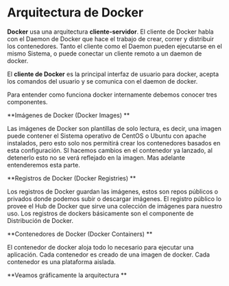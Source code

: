 # Arquitectura de Docker

**Docker** usa una arquitectura **cliente-servidor**. El cliente de Docker habla con el Daemon de Docker que hace el trabajo de crear, correr y distribuir los contenedores. Tanto el cliente como el Daemon pueden ejecutarse en el mismo Sistema, o puede conectar un cliente remoto a un daemon de docker.

El **cliente de Docker** es la principal interfaz de usuario para docker, acepta los comandos del usuario y se comunica con el daemon de docker.

Para entender como funciona docker internamente debemos conocer tres componentes.

**Imágenes de Docker (Docker Images)
**

Las imágenes de Docker son plantillas de solo lectura, es decir, una imagen puede contener el Sistema operativo de CentOS o Ubuntu con apache instalados, pero esto solo nos permitirá crear los contenedores basados en esta configuración. SI hacemos cambios en el contenedor ya lanzado, al detenerlo esto no se verá reflejado en la imagen. Mas adelante entenderemos esta parte.

**Registros de Docker (Docker Registries)
**

Los registros de Docker guardan las imágenes, estos son repos públicos o privados donde podemos subir o descargar imágenes. El registro público lo provee el Hub de Docker que sirve una colección de imágenes para nuestro uso. Los registros de dockers básicamente son el componente de Distribución de Docker.

**Contenedores de Docker (Docker Containers)
**

El contenedor de docker aloja todo lo necesario para ejecutar una aplicación. Cada contenedor es creado de una imagen de docker. Cada contenedor es una plataforma aislada.

**Veamos gráficamente la arquitectura
**

